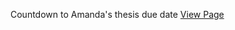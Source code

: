 
Countdown to Amanda's thesis due date
[View Page](http://tkeemon.github.io/amandaThesisCountdown/index.html)

